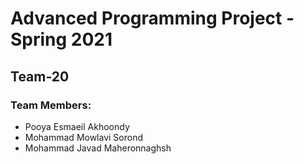 # Advanced Programming Project - Spring 2021
## Team-20

### Team Members:
- Pooya Esmaeil Akhoondy
- Mohammad Mowlavi Sorond
- Mohammad Javad Maheronnaghsh
